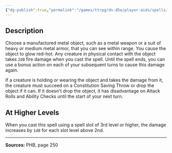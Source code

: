 ```yaml
---
{"dg-publish":true,"permalink":"/games/ttrpg/dn-d5e/player-aids/spells/level-2/heat-metal/","tags":["ttrpg/dnd/5e","verbal","somatic","material","concentration","spell"],"noteIcon":""}
---
```



## Description
Choose a manufactured metal object, such as a metal weapon or a suit of heavy or medium metal armor, that you can see within range.
You cause the object to glow red-hot.
Any creature in physical contact with the object takes `2d8` fire damage when you cast the spell.
Until the spell ends, you can use a bonus action on each of your subsequent turns to cause this damage again.

If a creature is holding or wearing the object and takes the damage from it, the creature must succeed on a Constitution Saving Throw or drop the object if it can.
If it doesn't drop the object, it has disadvantage on Attack Rolls and Ability Checks until the start of your next turn.

## At Higher Levels
When you cast this spell using a spell slot of 3rd level or higher, the damage increases by `1d8` for each slot level above 2nd.

---

**Sources:** PHB, page 250
